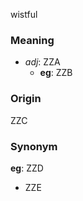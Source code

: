 wistful
### Meaning
+ _adj_: ZZA
    + __eg__: ZZB

### Origin

ZZC

### Synonym

__eg__: ZZD

+ ZZE


